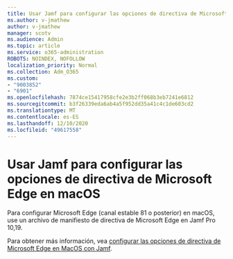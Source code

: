 ```yaml
---
title: Usar Jamf para configurar las opciones de directiva de Microsoft Edge en macOS
ms.author: v-jmathew
author: v-jmathew
manager: scotv
ms.audience: Admin
ms.topic: article
ms.service: o365-administration
ROBOTS: NOINDEX, NOFOLLOW
localization_priority: Normal
ms.collection: Adm_O365
ms.custom:
- "9003852"
- "6901"
ms.openlocfilehash: 7874ce15417958cfe2e3b2ff068b3eb7241e6812
ms.sourcegitcommit: b3f26339eda6ab4a5f952dd35a41c4c1de603cd2
ms.translationtype: MT
ms.contentlocale: es-ES
ms.lasthandoff: 12/10/2020
ms.locfileid: "49617558"
---
```

# <a name="use-jamf-to-configure-microsoft-edge-policy-settings-on-macos"></a>Usar Jamf para configurar las opciones de directiva de Microsoft Edge en macOS

Para configurar Microsoft Edge (canal estable 81 o posterior) en macOS, use un archivo de manifiesto de directiva de Microsoft Edge en Jamf Pro 10,19.

Para obtener más información, vea [configurar las opciones de directiva de Microsoft Edge en MacOS con Jamf](https://go.microsoft.com/fwlink/?linkid=2134761).
